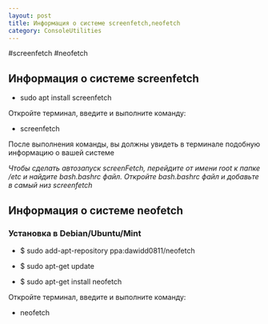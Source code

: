 ```yaml
---
layout: post
title: Информация о системе screenfetch,neofetch
category: ConsoleUtilities
---
```


#screenfetch #neofetch

## Информация о системе screenfetch

- sudo apt install screenfetch

Откройте терминал, введите и выполните команду:

- screenfetch

После выполнения команды, вы должны увидеть в терминале подобную информацию о вашей системе

*Чтобы сделать автозапуск screenFetch, перейдите от имени root к папке /etc и найдите bash.bashrc файл. Откройте bash.bashrc файл и добавьте в самый низ screenfetch*

## Информация о системе neofetch

### Установка в Debian/Ubuntu/Mint

- $ sudo add-apt-repository ppa:dawidd0811/neofetch

- $ sudo apt-get update

- $ sudo apt-get install neofetch

Откройте терминал, введите и выполните команду:

- neofetch